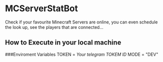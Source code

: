 # MCServerStatBot
Check if your favourite Minecraft Servers are online, you can even schedule the look up, see the players that are connected...


## How to Execute in your local machine
###Enviroment Variables
TOKEN = *Your telegram TOKEM ID*
MODE = "DEV"

